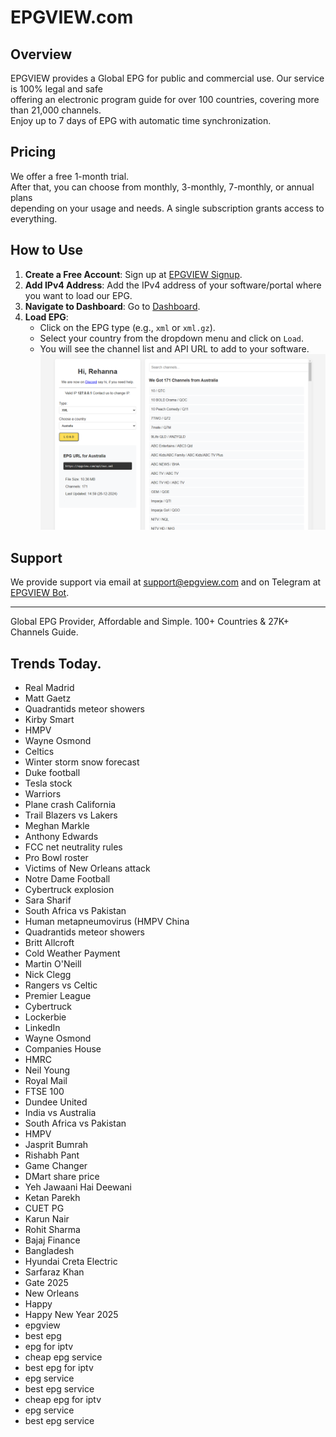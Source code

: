 # EPGVIEW.com



## Overview
EPGVIEW provides a Global EPG for public and commercial use. Our service is 100% legal and safe\
offering an electronic program guide for over 100 countries, covering more than 21,000 channels.\
Enjoy up to 7 days of EPG with automatic time synchronization.

## Pricing
We offer a free 1-month trial. \
After that, you can choose from monthly, 3-monthly, 7-monthly, or annual plans \
depending on your usage and needs. A single subscription grants access to everything.

## How to Use
1. **Create a Free Account**: Sign up at [EPGVIEW Signup](https://epgview.com/signup.php).
2. **Add IPv4 Address**: Add the IPv4 address of your software/portal where you want to load our EPG.
3. **Navigate to Dashboard**: Go to [Dashboard](https://epgview.com/dashboard.php).
4. **Load EPG**:
   - Click on the EPG type (e.g., `xml` or `xml.gz`).
   - Select your country from the dropdown menu and click on `Load`.
   - You will see the channel list and API URL to add to your software.
![EPGVIEW](img/dashboard.png)
## Support
We provide support via email at [support@epgview.com](mailto:support@epgview.com) and on Telegram at [EPGVIEW Bot](https://t.me/epgview_bot).

---

Global EPG Provider, Affordable and Simple. 100+ Countries & 27K+ Channels Guide.

## Trends Today.

- Real Madrid
- Matt Gaetz
- Quadrantids meteor showers
- Kirby Smart
- HMPV
- Wayne Osmond
- Celtics
- Winter storm snow forecast
- Duke football
- Tesla stock
- Warriors
- Plane crash California
- Trail Blazers vs Lakers
- Meghan Markle
- Anthony Edwards
- FCC net neutrality rules
- Pro Bowl roster
- Victims of New Orleans attack
- Notre Dame Football
- Cybertruck explosion
- Sara Sharif
- South Africa vs Pakistan
- Human metapneumovirus (HMPV China
- Quadrantids meteor showers
- Britt Allcroft
- Cold Weather Payment
- Martin O'Neill
- Nick Clegg
- Rangers vs Celtic
- Premier League
- Cybertruck
- Lockerbie
- LinkedIn
- Wayne Osmond
- Companies House
- HMRC
- Neil Young
- Royal Mail
- FTSE 100
- Dundee United
- India vs Australia
- South Africa vs Pakistan
- HMPV
- Jasprit Bumrah
- Rishabh Pant
- Game Changer
- DMart share price
- Yeh Jawaani Hai Deewani
- Ketan Parekh
- CUET PG
- Karun Nair
- Rohit Sharma
- Bajaj Finance
- Bangladesh
- Hyundai Creta Electric
- Sarfaraz Khan
- Gate 2025
- New Orleans
- Happy
- Happy New Year 2025
- epgview
- best epg
- epg for iptv
- cheap epg service
- best epg for iptv
- epg service
- best epg service
- cheap epg for iptv
- epg service
- best epg service
